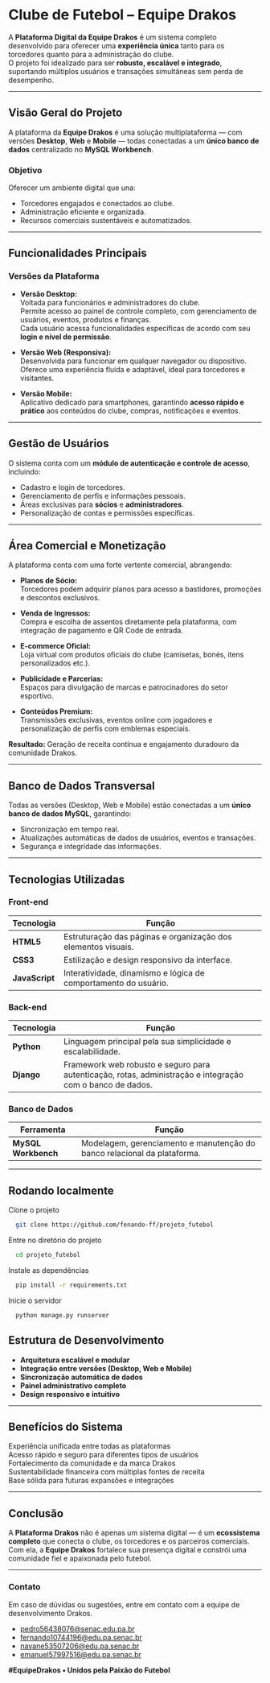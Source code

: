 # Clube de Futebol – Equipe Drakos

A **Plataforma Digital da Equipe Drakos** é um sistema completo desenvolvido para oferecer uma **experiência única** tanto para os torcedores quanto para a administração do clube.  
O projeto foi idealizado para ser **robusto, escalável e integrado**, suportando múltiplos usuários e transações simultâneas sem perda de desempenho.

---

## Visão Geral do Projeto

A plataforma da **Equipe Drakos** é uma solução multiplataforma — com versões **Desktop**, **Web** e **Mobile** — todas conectadas a um **único banco de dados** centralizado no **MySQL Workbench**.

### Objetivo
Oferecer um ambiente digital que una:
- Torcedores engajados e conectados ao clube.
- Administração eficiente e organizada.
- Recursos comerciais sustentáveis e automatizados.

---

## Funcionalidades Principais

###  Versões da Plataforma

- **Versão Desktop:**  
  Voltada para funcionários e administradores do clube.  
  Permite acesso ao painel de controle completo, com gerenciamento de usuários, eventos, produtos e finanças.  
  Cada usuário acessa funcionalidades específicas de acordo com seu **login e nível de permissão**.

- **Versão Web (Responsiva):**  
  Desenvolvida para funcionar em qualquer navegador ou dispositivo.  
  Oferece uma experiência fluida e adaptável, ideal para torcedores e visitantes.

- **Versão Mobile:**  
  Aplicativo dedicado para smartphones, garantindo **acesso rápido e prático** aos conteúdos do clube, compras, notificações e eventos.

---

## Gestão de Usuários

O sistema conta com um **módulo de autenticação e controle de acesso**, incluindo:
- Cadastro e login de torcedores.  
- Gerenciamento de perfis e informações pessoais.  
- Áreas exclusivas para **sócios** e **administradores**.  
- Personalização de contas e permissões específicas.

---

## Área Comercial e Monetização

A plataforma conta com uma forte vertente comercial, abrangendo:

- **Planos de Sócio:**  
  Torcedores podem adquirir planos para acesso a bastidores, promoções e descontos exclusivos.  

- **Venda de Ingressos:**  
  Compra e escolha de assentos diretamente pela plataforma, com integração de pagamento e QR Code de entrada.

- **E-commerce Oficial:**  
  Loja virtual com produtos oficiais do clube (camisetas, bonés, itens personalizados etc.).  

- **Publicidade e Parcerias:**  
  Espaços para divulgação de marcas e patrocinadores do setor esportivo.  

- **Conteúdos Premium:**  
  Transmissões exclusivas, eventos online com jogadores e personalização de perfis com emblemas especiais.

**Resultado:** Geração de receita contínua e engajamento duradouro da comunidade Drakos.

---

## Banco de Dados Transversal

Todas as versões (Desktop, Web e Mobile) estão conectadas a um **único banco de dados MySQL**, garantindo:
- Sincronização em tempo real.  
- Atualizações automáticas de dados de usuários, eventos e transações.  
- Segurança e integridade das informações.

---

## Tecnologias Utilizadas

### Front-end
| Tecnologia | Função |
|-------------|--------|
| **HTML5** | Estruturação das páginas e organização dos elementos visuais. |
| **CSS3** | Estilização e design responsivo da interface. |
| **JavaScript** | Interatividade, dinamismo e lógica de comportamento do usuário. |

### Back-end
| Tecnologia | Função |
|-------------|--------|
| **Python** | Linguagem principal pela sua simplicidade e escalabilidade. |
| **Django** | Framework web robusto e seguro para autenticação, rotas, administração e integração com o banco de dados. |

### Banco de Dados
| Ferramenta | Função |
|-------------|--------|
| **MySQL Workbench** | Modelagem, gerenciamento e manutenção do banco relacional da plataforma. |

---

## Rodando localmente

Clone o projeto

```bash
  git clone https://github.com/fenando-ff/projeto_futebol
```

Entre no diretório do projeto

```bash
  cd projeto_futebol
```

Instale as dependências

```bash
  pip install -r requirements.txt
```

Inicie o servidor

```bash
  python manage.py runserver
```

## Estrutura de Desenvolvimento

- **Arquitetura escalável e modular**
- **Integração entre versões (Desktop, Web e Mobile)**
- **Sincronização automática de dados**
- **Painel administrativo completo**
- **Design responsivo e intuitivo**

---

## Benefícios do Sistema

Experiência unificada entre todas as plataformas  
Acesso rápido e seguro para diferentes tipos de usuários  
Fortalecimento da comunidade e da marca Drakos  
Sustentabilidade financeira com múltiplas fontes de receita  
Base sólida para futuras expansões e integrações

---

## Conclusão

A **Plataforma Drakos** não é apenas um sistema digital — é um **ecossistema completo** que conecta o clube, os torcedores e os parceiros comerciais.  
Com ela, a **Equipe Drakos** fortalece sua presença digital e constrói uma comunidade fiel e apaixonada pelo futebol.

---

### Contato
Em caso de dúvidas ou sugestões, entre em contato com a equipe de desenvolvimento Drakos.
- pedro56438076@senac.edu.pa.br
- fernando10744196@edu.pa.senac.br
- nayane53507206@edu.pa.senac.br
- emanuel57997516@edu.pa.senac.br

**#EquipeDrakos • Unidos pela Paixão do Futebol**
